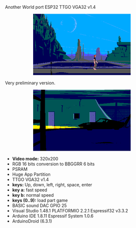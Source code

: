 Another World port ESP32 TTGO VGA32 v1.4

<center><img src='https://raw.githubusercontent.com/rpsubc8/ESP32TinyAnotherWorld/main/preview/previewAnother.gif'></center>

Very preliminary version.

<center><img src='https://raw.githubusercontent.com/rpsubc8/ESP32TinyAnotherWorld/main/preview/previewAnotherCar.gif'></center>

<ul>
 <li><b>Video mode:</b> 320x200</li>
 <li>RGB 16 bits conversion to BBGGRR 6 bits</li>
 <li>PSRAM</li>
 <li>Huge App Partition</li>
 <li>TTGO VGA32 v1.4</li>
 <li><b>keys:</b> Up, down, left, right, space, enter</li>
 <li><b>key a:</b> fast speed</li>
 <li><b>key b:</b> normal speed</li>
 <li><b>keys (0..9):</b> load part game</li>
 <li>BASIC sound DAC GPIO 25</li>
 <li>Visual Studio 1.48.1 PLATFORMIO 2.2.1 Espressif32 v3.3.2</li>
 <li>Arduino IDE 1.8.11 Espressif System 1.0.6</li>
 <li>ArduinoDroid (6.3.1)</li>
</ul>
